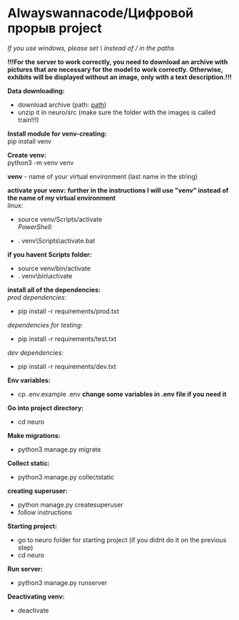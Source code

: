 # Alwayswannacode/Цифровой прорыв project

*If you use windows, please set \ instead of / in the paths*

**!!!For the server to work correctly, you need to download an archive with pictures that are necessary for the model to work correctly. Otherwise, exhibits will be displayed without an image, only with a text description.!!!**

**Data downloading:**

- download archive (path: [path](https://drive.google.com/file/d/1VRyWJA_NMuW89EEp-WMx4Rp_poC2h2oK/view?usp=sharing))
- unzip it in neuro/src (make sure the folder with the images is called train!!!)

**Install module for venv-creating:**\
pip install venv

**Create venv:**\
python3 -m venv venv

**venv** - name of your virtual environment (last name in the string)

**activate your venv:**
**further in the instructions I will use "venv" instead of the name of my virtual environment**\
_linux:_

- source venv/Scripts/activate\
_PowerShell:_

- . venv\Scripts\activate.bat

**if you havent Scripts folder:**

- source venv/bin/activate
- . venv\bin\activate

**install all of the dependencies:**\
_prod dependencies:_

- pip install -r requirements/prod.txt

_dependencies for testing:_

- pip install -r requirements/test.txt

_dev dependencies:_

- pip install -r requirements/dev.txt

**Env variables:**

- cp .env.example .env
**change some variables in .env file if you need it**

**Go into project directory:**

- cd neuro

**Make migrations:**

- python3 manage.py migrate

**Collect static:**

- python3 manage.py collectstatic

**creating superuser:**

- python manage.py createsuperuser
- follow instructions

**Starting project:**

- go to neuro folder for starting project (if you didnt do it on the previous step)
- cd neuro

**Run server:**

- python3 manage.py runserver

**Deactivating venv:**

- deactivate